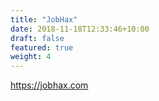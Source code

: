 ```yaml
---
title: "JobHax"
date: 2018-11-18T12:33:46+10:00
draft: false
featured: true
weight: 4
---
```


https://jobhax.com
